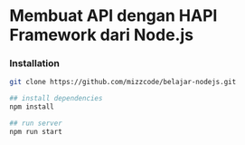# Membuat API dengan HAPI Framework dari Node.js

### Installation
```sh
git clone https://github.com/mizzcode/belajar-nodejs.git

## install dependencies
npm install

## run server
npm run start
```
